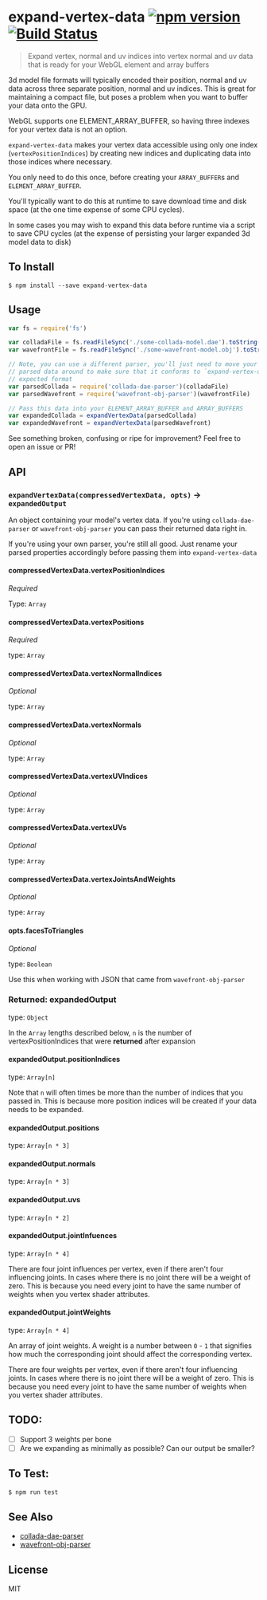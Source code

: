 expand-vertex-data [![npm version](https://badge.fury.io/js/expand-vertex-data.svg)](http://badge.fury.io/js/expand-vertex-data) [![Build Status](https://travis-ci.org/chinedufn/expand-vertex-data.svg?branch=master)](https://travis-ci.org/chinedufn/expand-vertex-data)
====================


> Expand vertex, normal and uv indices into vertex normal and uv data that is ready for your WebGL element and array buffers

3d model file formats will typically encoded their position, normal and uv data across three separate position, normal and uv
indices. This is great for maintaining a compact file, but poses a problem when you want to buffer your data onto the GPU.

WebGL supports one ELEMENT_ARRAY_BUFFER, so having three indexes for your vertex data is not an option.

`expand-vertex-data` makes your vertex data accessible using only one index (`vertexPositionIndices`) by creating new indices and
duplicating data into those indices where necessary.

You only need to do this once, before creating your `ARRAY_BUFFER`s and `ELEMENT_ARRAY_BUFFER`.

You'll typically want to do this at runtime to save download time and disk space (at the one time expense of some CPU cycles).

In some cases you may wish to expand this data before runtime via a script to save CPU cycles (at the expense of persisting your larger expanded 3d model data to disk)

## To Install

```
$ npm install --save expand-vertex-data
```

## Usage

```js
var fs = require('fs')

var colladaFile = fs.readFileSync('./some-collada-model.dae').toString()
var wavefrontFile = fs.readFileSync('./some-wavefront-model.obj').toString()

// Note, you can use a different parser, you'll just need to move your
// parsed data around to make sure that it conforms to `expand-vertex-data`'s
// expected format
var parsedCollada = require('collada-dae-parser')(colladaFile)
var parsedWavefront = require('wavefront-obj-parser')(wavefrontFile)

// Pass this data into your ELEMENT_ARRAY_BUFFER and ARRAY_BUFFERS
var expandedCollada = expandVertexData(parsedCollada)
var expandedWavefront = expandVertexData(parsedWavefront)
```

See something broken, confusing or ripe for improvement? Feel free to open an issue or PR!

## API

### `expandVertexData(compressedVertexData, opts)` -> `expandedOutput`

An object containing your model's vertex data. If you're using `collada-dae-parser` or `wavefront-obj-parser`
you can pass their returned data right in.

If you're using your own parser, you're still all good. Just rename your parsed properties accordingly before passing them into `expand-vertex-data`

#### compressedVertexData.vertexPositionIndices

*Required*

Type: `Array`

#### compressedVertexData.vertexPositions

*Required*

type: `Array`

#### compressedVertexData.vertexNormalIndices

*Optional*

type: `Array`

#### compressedVertexData.vertexNormals

*Optional*

type: `Array`

#### compressedVertexData.vertexUVIndices

*Optional*

type: `Array`

#### compressedVertexData.vertexUVs

*Optional*

type: `Array`

#### compressedVertexData.vertexJointsAndWeights

*Optional*

type: `Array`


#### opts.facesToTriangles

*Optional*

type: `Boolean`

Use this when working with JSON that came from `wavefront-obj-parser`

### Returned: expandedOutput

type: `Object`

In the `Array` lengths described below, `n` is the number of vertexPositionIndices that were **returned** after expansion

#### expandedOutput.positionIndices

type: `Array[n]`

Note that `n` will often times be more than the number of indices that you passed in.
This is because more position indices will be created if your data needs to be expanded.

#### expandedOutput.positions

type: `Array[n * 3]`

#### expandedOutput.normals

type: `Array[n * 3]`

#### expandedOutput.uvs

type: `Array[n * 2]`

#### expandedOutput.jointInfuences

type: `Array[n * 4]`

There are four joint influences per vertex, even if there aren't four influencing joints. In cases
where there is no joint there will be a weight of zero. This is because you need
every joint to have the same number of weights when you vertex shader attributes.

#### expandedOutput.jointWeights

type: `Array[n * 4]`

An array of joint weights. A weight is a number between `0` - `1` that signifies how
much the corresponding joint should affect the corresponding vertex.

There are four weights per vertex, even if there aren't four influencing joints. In cases
where there is no joint there will be a weight of zero. This is because you need
every joint to have the same number of weights when you vertex shader attributes.

## TODO:

- [ ] Support 3 weights per bone
- [ ] Are we expanding as minimally as possible? Can our output be smaller?

## To Test:

```sh
$ npm run test
```

## See Also

- [collada-dae-parser](https://github.com/chinedufn/collada-dae-parser)
- [wavefront-obj-parser](https://github.com/chinedufn/wavefront-obj-parser)

## License

MIT
